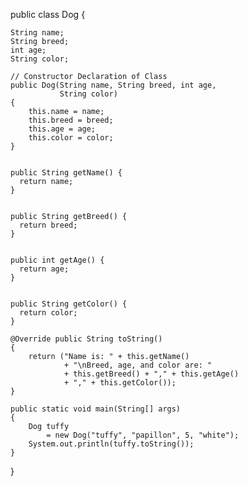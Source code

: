 
public class Dog {

    String name;
    String breed;
    int age;
    String color;

    // Constructor Declaration of Class
    public Dog(String name, String breed, int age,
               String color)
    {
        this.name = name;
        this.breed = breed;
        this.age = age;
        this.color = color;
    }

    
    public String getName() { 
      return name; 
    }

    
    public String getBreed() { 
      return breed; 
    }

    
    public int getAge() { 
      return age; 
    }

    
    public String getColor() { 
      return color; 
    }

    @Override public String toString()
    {
        return ("Name is: " + this.getName()
                + "\nBreed, age, and color are: "
                + this.getBreed() + "," + this.getAge()
                + "," + this.getColor());
    }

    public static void main(String[] args)
    {
        Dog tuffy
            = new Dog("tuffy", "papillon", 5, "white");
        System.out.println(tuffy.toString());
    }
}
